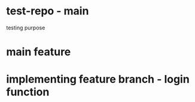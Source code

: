 # test-repo - main

testing purpose

# main feature

# implementing feature branch - login function
